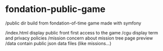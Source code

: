 # fondation-public-game
/public dir build from fondation-of-time game made with symfony

/index.html display public front first access to the game
/cgu display term and privacy policies
/mission concern about mission tree page preview
/data contain public json data files (like missions...)
